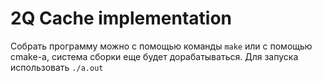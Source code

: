 # 2Q Cache implementation
Собрать программу можно с помощью команды `make` или с помощью cmake-а, система сборки еще будет дорабатываться. Для запуска использовать `./a.out`
